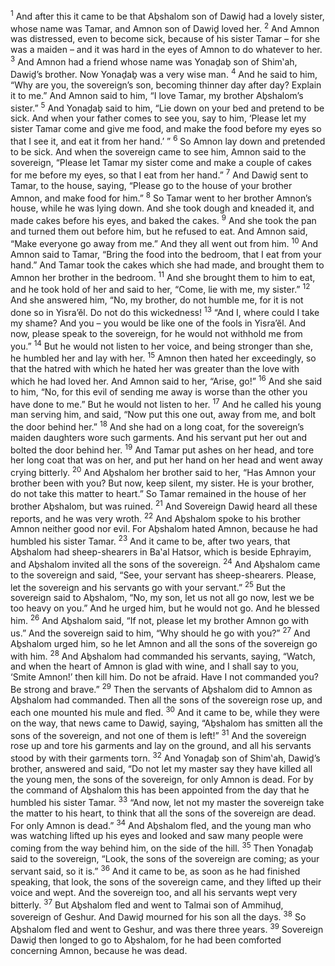 <sup>1</sup> And after this it came to be that Aḇshalom son of Dawiḏ had a lovely sister, whose name was Tamar, and Amnon son of Dawiḏ loved her.
<sup>2</sup> And Amnon was distressed, even to become sick, because of his sister Tamar – for she was a maiden – and it was hard in the eyes of Amnon to do whatever to her.
<sup>3</sup> And Amnon had a friend whose name was Yonaḏaḇ son of Shim‛ah, Dawiḏ’s brother. Now Yonaḏaḇ was a very wise man.
<sup>4</sup> And he said to him, “Why are you, the sovereign’s son, becoming thinner day after day? Explain it to me.” And Amnon said to him, “I love Tamar, my brother Aḇshalom’s sister.”
<sup>5</sup> And Yonaḏaḇ said to him, “Lie down on your bed and pretend to be sick. And when your father comes to see you, say to him, ‘Please let my sister Tamar come and give me food, and make the food before my eyes so that I see it, and eat it from her hand.’ ”
<sup>6</sup> So Amnon lay down and pretended to be sick. And when the sovereign came to see him, Amnon said to the sovereign, “Please let Tamar my sister come and make a couple of cakes for me before my eyes, so that I eat from her hand.”
<sup>7</sup> And Dawiḏ sent to Tamar, to the house, saying, “Please go to the house of your brother Amnon, and make food for him.”
<sup>8</sup> So Tamar went to her brother Amnon’s house, while he was lying down. And she took dough and kneaded it, and made cakes before his eyes, and baked the cakes.
<sup>9</sup> And she took the pan and turned them out before him, but he refused to eat. And Amnon said, “Make everyone go away from me.” And they all went out from him.
<sup>10</sup> And Amnon said to Tamar, “Bring the food into the bedroom, that I eat from your hand.” And Tamar took the cakes which she had made, and brought them to Amnon her brother in the bedroom.
<sup>11</sup> And she brought them to him to eat, and he took hold of her and said to her, “Come, lie with me, my sister.”
<sup>12</sup> And she answered him, “No, my brother, do not humble me, for it is not done so in Yisra’ĕl. Do not do this wickedness!
<sup>13</sup> “And I, where could I take my shame? And you – you would be like one of the fools in Yisra’ĕl. And now, please speak to the sovereign, for he would not withhold me from you.”
<sup>14</sup> But he would not listen to her voice, and being stronger than she, he humbled her and lay with her.
<sup>15</sup> Amnon then hated her exceedingly, so that the hatred with which he hated her was greater than the love with which he had loved her. And Amnon said to her, “Arise, go!”
<sup>16</sup> And she said to him, “No, for this evil of sending me away is worse than the other you have done to me.” But he would not listen to her.
<sup>17</sup> And he called his young man serving him, and said, “Now put this one out, away from me, and bolt the door behind her.”
<sup>18</sup> And she had on a long coat, for the sovereign’s maiden daughters wore such garments. And his servant put her out and bolted the door behind her.
<sup>19</sup> And Tamar put ashes on her head, and tore her long coat that was on her, and put her hand on her head and went away crying bitterly.
<sup>20</sup> And Aḇshalom her brother said to her, “Has Amnon your brother been with you? But now, keep silent, my sister. He is your brother, do not take this matter to heart.” So Tamar remained in the house of her brother Aḇshalom, but was ruined.
<sup>21</sup> And Sovereign Dawiḏ heard all these reports, and he was very wroth.
<sup>22</sup> And Aḇshalom spoke to his brother Amnon neither good nor evil. For Aḇshalom hated Amnon, because he had humbled his sister Tamar.
<sup>23</sup> And it came to be, after two years, that Aḇshalom had sheep-shearers in Ba‛al Hatsor, which is beside Ephrayim, and Aḇshalom invited all the sons of the sovereign.
<sup>24</sup> And Aḇshalom came to the sovereign and said, “See, your servant has sheep-shearers. Please, let the sovereign and his servants go with your servant.”
<sup>25</sup> But the sovereign said to Aḇshalom, “No, my son, let us not all go now, lest we be too heavy on you.” And he urged him, but he would not go. And he blessed him.
<sup>26</sup> And Aḇshalom said, “If not, please let my brother Amnon go with us.” And the sovereign said to him, “Why should he go with you?”
<sup>27</sup> And Aḇshalom urged him, so he let Amnon and all the sons of the sovereign go with him.
<sup>28</sup> And Aḇshalom had commanded his servants, saying, “Watch, and when the heart of Amnon is glad with wine, and I shall say to you, ‘Smite Amnon!’ then kill him. Do not be afraid. Have I not commanded you? Be strong and brave.”
<sup>29</sup> Then the servants of Aḇshalom did to Amnon as Aḇshalom had commanded. Then all the sons of the sovereign rose up, and each one mounted his mule and fled.
<sup>30</sup> And it came to be, while they were on the way, that news came to Dawiḏ, saying, “Aḇshalom has smitten all the sons of the sovereign, and not one of them is left!”
<sup>31</sup> And the sovereign rose up and tore his garments and lay on the ground, and all his servants stood by with their garments torn.
<sup>32</sup> And Yonaḏaḇ son of Shim‛ah, Dawiḏ’s brother, answered and said, “Do not let my master say they have killed all the young men, the sons of the sovereign, for only Amnon is dead. For by the command of Aḇshalom this has been appointed from the day that he humbled his sister Tamar.
<sup>33</sup> “And now, let not my master the sovereign take the matter to his heart, to think that all the sons of the sovereign are dead. For only Amnon is dead.”
<sup>34</sup> And Aḇshalom fled, and the young man who was watching lifted up his eyes and looked and saw many people were coming from the way behind him, on the side of the hill.
<sup>35</sup> Then Yonaḏaḇ said to the sovereign, “Look, the sons of the sovereign are coming; as your servant said, so it is.”
<sup>36</sup> And it came to be, as soon as he had finished speaking, that look, the sons of the sovereign came, and they lifted up their voice and wept. And the sovereign too, and all his servants wept very bitterly.
<sup>37</sup> But Aḇshalom fled and went to Talmai son of Ammihuḏ, sovereign of Geshur. And Dawiḏ mourned for his son all the days.
<sup>38</sup> So Aḇshalom fled and went to Geshur, and was there three years.
<sup>39</sup> Sovereign Dawiḏ then longed to go to Aḇshalom, for he had been comforted concerning Amnon, because he was dead.
